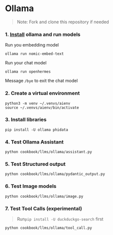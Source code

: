 # Ollama

> Note: Fork and clone this repository if needed

### 1. [Install](https://github.com/ollama/ollama?tab=readme-ov-file#macos) ollama and run models

Run you embedding model

```shell
ollama run nomic-embed-text
```

Run your chat model

```shell
ollama run openhermes
```

Message `/bye` to exit the chat model

### 2. Create a virtual environment

```shell
python3 -m venv ~/.venvs/aienv
source ~/.venvs/aienv/bin/activate
```

### 3. Install libraries

```shell
pip install -U ollama phidata
```

### 4. Test Ollama Assistant

```shell
python cookbook/llms/ollama/assistant.py
```

### 5. Test Structured output

```shell
python cookbook/llms/ollama/pydantic_output.py
```

### 6. Test Image models

```shell
python cookbook/llms/ollama/image.py
```

### 7. Test Tool Calls (experimental)

> Run`pip install -U duckduckgo-search` first

```shell
python cookbook/llms/ollama/tool_call.py
```
